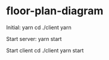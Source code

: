 # floor-plan-diagram

Initial:
yarn
cd ./client
yarn

Start server:
yarn start

Start client
cd ./client
yarn start

